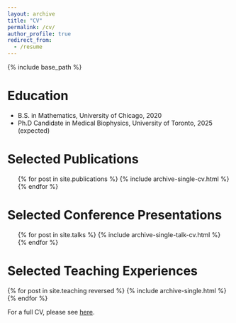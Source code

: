 ```yaml
---
layout: archive
title: "CV"
permalink: /cv/
author_profile: true
redirect_from:
  - /resume
---
```


{% include base_path %}

Education
======
* B.S. in Mathematics, University of Chicago, 2020
* Ph.D Candidate in Medical Biophysics, University of Toronto, 2025 (expected)

Selected Publications
======
  <ul>{% for post in site.publications %}
    {% include archive-single-cv.html %}
  {% endfor %}</ul>
  
Selected Conference Presentations
======
  <ul>{% for post in site.talks %}
    {% include archive-single-talk-cv.html %}
  {% endfor %}</ul>
  
Selected Teaching Experiences
======
{% for post in site.teaching reversed %}
  {% include archive-single.html %}
{% endfor %}

For a full CV, please see [here](/assets/pdf/cv.pdf).
